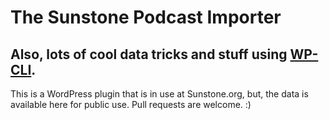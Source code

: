 # The Sunstone Podcast Importer

## Also, lots of cool data tricks and stuff using [WP-CLI](http://wp-cli.org).

This is a WordPress plugin that is in use at Sunstone.org, but, the data is available here for public use. Pull requests are welcome. :)